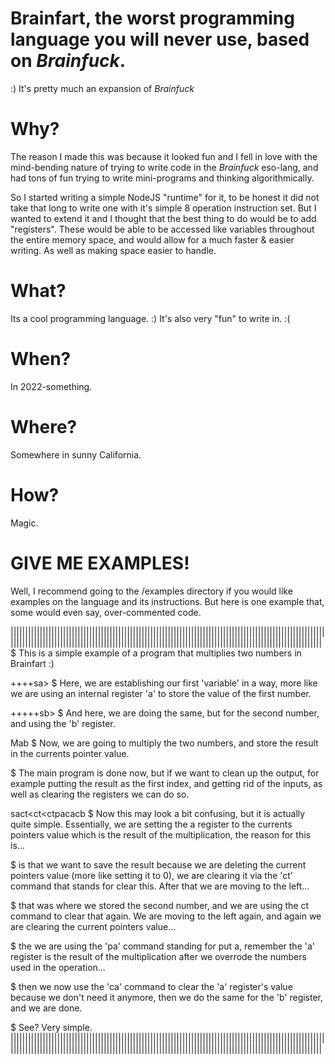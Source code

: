 
# Brainfart, the worst programming language you will never use, based on *Brainfuck*.
:)
It's pretty much an expansion of *Brainfuck*
# Why?
The reason I made this was because it looked fun and I fell in love with the mind-bending nature of trying to write code in the *Brainfuck* eso-lang, and had tons of fun trying to write mini-programs and thinking algorithmically.

So I started writing a simple NodeJS "runtime" for it, to be honest it did not take that long to write one with it's simple 8 operation instruction set. But I wanted to extend it and I thought that the best thing to do would be to add "registers". These would be able to be accessed like variables throughout the entire memory space, and would allow for a much faster & easier writing. As well as making space easier to handle.
# What?
Its a cool programming language. :)
It's also very "fun" to write in. :(
# When?
In 2022-something.
# Where?
Somewhere in sunny California.
# How?
Magic.
# GIVE ME EXAMPLES!
Well, I recommend going to the /examples directory if you would like examples on the language and its instructions. But here is one example that, some would even say, over-commented code.

|||||||||||||||||||||||||||||||||||||||||||||||||||||||||||||||||||||||||||||||||||||||||||||||||||||||||||||||||||||||||||||||||||||||||||||||||||||||||||||||||||||||||||||||||||||||||||||||||||||||||||||||||||||||
$ This is a simple example of a program that multiplies two numbers in Brainfart :)

++++sa> $ Here, we are establishing our first 'variable' in a way, more like we are using an internal register 'a' to store the value of the first number.

+++++sb> $ And here, we are doing the same, but for the second number, and using the 'b' register.

Mab $ Now, we are going to multiply the two numbers, and store the result in the currents pointer value.

$ The main program is done now, but if we want to clean up the output, for example putting the result as the first index, and getting rid of the inputs, as well as clearing the registers we can do so.

sact<ct<ctpacacb $ Now this may look a bit confusing, but it is actually quite simple. Essentially, we are setting the a register to the currents pointers value which is the result of the multiplication, the reason for this is...

$ is that we want to save the result because we are deleting the current pointers value (more like setting it to 0), we are clearing it via the 'ct' command that stands for clear this. After that we are moving to the left...

$ that was where we stored the second number, and we are using the ct command to clear that again. We are moving to the left again, and again we are clearing the current pointers value...

$ the we are using the 'pa' command standing for put a, remember the 'a' register is the result of the multiplication after we overrode the numbers used in the operation...

$ then we now use the 'ca' command to clear the 'a' register's value because we don't need it anymore, then we do the same for the 'b' register, and we are done.

$ See? Very simple.
|||||||||||||||||||||||||||||||||||||||||||||||||||||||||||||||||||||||||||||||||||||||||||||||||||||||||||||||||||||||||||||||||||||||||||||||||||||||||||||||||||||||||||||||||||||||||||||||||||||||||||||||||||||||
